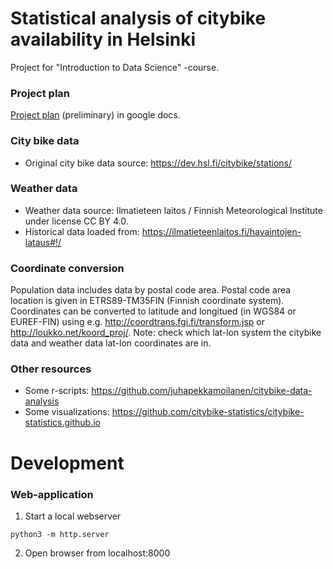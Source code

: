 # Statistical analysis of citybike availability in Helsinki

Project for "Introduction to Data Science" -course.

### Project plan
[Project plan](https://docs.google.com/document/d/1X3f5UQMo5cpXqYQnJM6-z-aw4sNIrAeuVKdYuzaYq7E/edit?usp=sharing) (preliminary) in google docs.

### City bike data
* Original city bike data source: https://dev.hsl.fi/citybike/stations/

### Weather data
* Weather data source: Ilmatieteen laitos / Finnish Meteorological Institute under license CC BY 4.0.
* Historical data loaded from: https://ilmatieteenlaitos.fi/havaintojen-lataus#!/

### Coordinate conversion
Population data includes data by postal code area. Postal code area location is given in ETRS89-TM35FIN (Finnish coordinate system). Coordinates can be converted to latitude and longitued (in WGS84 or EUREF-FIN) using e.g. http://coordtrans.fgi.fi/transform.jsp or http://loukko.net/koord_proj/. Note: check which lat-lon system the citybike data and weather data lat-lon coordinates are in.

### Other resources
* Some r-scripts: https://github.com/juhapekkamoilanen/citybike-data-analysis
* Some visualizations: https://github.com/citybike-statistics/citybike-statistics.github.io

# Development

### Web-application

1. Start a local webserver

```
python3 -m http.server
```

2. Open browser from localhost:8000